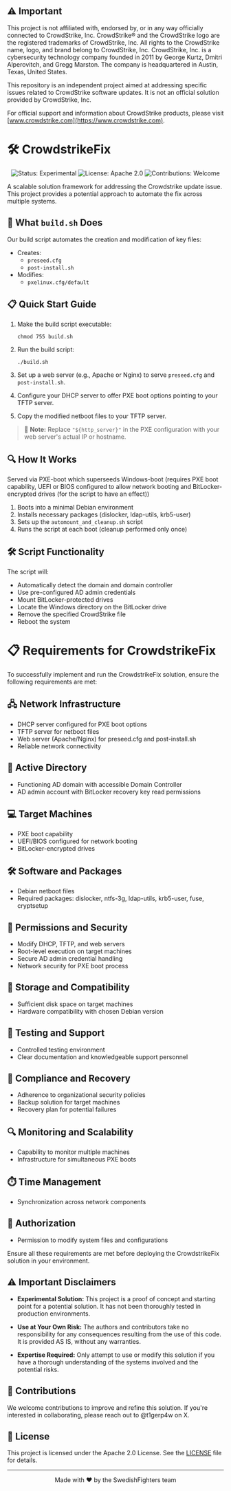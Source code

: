 ## ⚠️ Important

This project is not affiliated with, endorsed by, or in any way officially connected to CrowdStrike, Inc.
CrowdStrike® and the CrowdStrike logo are the registered trademarks of CrowdStrike, Inc. All rights to the CrowdStrike name, logo, and brand belong to CrowdStrike, Inc.
CrowdStrike, Inc. is a cybersecurity technology company founded in 2011 by George Kurtz, Dmitri Alperovitch, and Gregg Marston. The company is headquartered in Austin, Texas, United States.

This repository is an independent project aimed at addressing specific issues related to CrowdStrike software updates. It is not an official solution provided by CrowdStrike, Inc.

For official support and information about CrowdStrike products, please visit [www.crowdstrike.com](https://www.crowdstrike.com).


# 🛠️ CrowdstrikeFix

<p align="center">
  <img src="https://img.shields.io/badge/Status-Experimental-yellow" alt="Status: Experimental">
  <img src="https://img.shields.io/badge/License-Apache%202.0-blue.svg" alt="License: Apache 2.0">
  <img src="https://img.shields.io/badge/Contributions-Welcome-brightgreen" alt="Contributions: Welcome">
</p>

A scalable solution framework for addressing the Crowdstrike update issue. 
This project provides a potential approach to automate the fix across multiple systems.

## 🚀 What `build.sh` Does

Our build script automates the creation and modification of key files:

- Creates:
  - `preseed.cfg`
  - `post-install.sh`
- Modifies:
  - `pxelinux.cfg/default`

## 📋 Quick Start Guide

1. Make the build script executable:
   ```
   chmod 755 build.sh
   ```

2. Run the build script:
   ```
   ./build.sh
   ```

3. Set up a web server (e.g., Apache or Nginx) to serve `preseed.cfg` and `post-install.sh`.

4. Configure your DHCP server to offer PXE boot options pointing to your TFTP server.

5. Copy the modified netboot files to your TFTP server.

> 📝 **Note:** Replace `"${http_server}"` in the PXE configuration with your web server's actual IP or hostname.

## 🔍 How It Works
Served via PXE-boot which superseeds Windows-boot (requires PXE boot capability, UEFI or BIOS configured to allow network booting 
and BitLocker-encrypted drives (for the script to have an effect))

1. Boots into a minimal Debian environment
2. Installs necessary packages (dislocker, ldap-utils, krb5-user)
3. Sets up the `automount_and_cleanup.sh` script
4. Runs the script at each boot (cleanup performed only once)

## 🛠️ Script Functionality

The script will:

- Automatically detect the domain and domain controller
- Use pre-configured AD admin credentials
- Mount BitLocker-protected drives
- Locate the Windows directory on the BitLocker drive
- Remove the specified CrowdStrike file
- Reboot the system

# 📋 Requirements for CrowdstrikeFix

To successfully implement and run the CrowdstrikeFix solution, ensure the following requirements are met:

## 🖧 Network Infrastructure
- DHCP server configured for PXE boot options
- TFTP server for netboot files
- Web server (Apache/Nginx) for preseed.cfg and post-install.sh
- Reliable network connectivity

## 🏢 Active Directory
- Functioning AD domain with accessible Domain Controller
- AD admin account with BitLocker recovery key read permissions

## 💻 Target Machines
- PXE boot capability
- UEFI/BIOS configured for network booting
- BitLocker-encrypted drives

## 🛠️ Software and Packages
- Debian netboot files
- Required packages: dislocker, ntfs-3g, ldap-utils, krb5-user, fuse, cryptsetup

## 🔐 Permissions and Security
- Modify DHCP, TFTP, and web servers
- Root-level execution on target machines
- Secure AD admin credential handling
- Network security for PXE boot process

## 💾 Storage and Compatibility
- Sufficient disk space on target machines
- Hardware compatibility with chosen Debian version

## 🧪 Testing and Support
- Controlled testing environment
- Clear documentation and knowledgeable support personnel

## 📜 Compliance and Recovery
- Adherence to organizational security policies
- Backup solution for target machines
- Recovery plan for potential failures

## 🔍 Monitoring and Scalability
- Capability to monitor multiple machines
- Infrastructure for simultaneous PXE boots

## ⏱️ Time Management
- Synchronization across network components

## 🚀 Authorization
- Permission to modify system files and configurations

Ensure all these requirements are met before deploying the CrowdstrikeFix solution in your environment.


## ⚠️ Important Disclaimers

- **Experimental Solution:** This project is a proof of concept and starting point for a potential solution. It has not been thoroughly tested in production environments.

- **Use at Your Own Risk:** The authors and contributors take no responsibility for any consequences resulting from the use of this code. It is provided AS IS, without any warranties.

- **Expertise Required:** Only attempt to use or modify this solution if you have a thorough understanding of the systems involved and the potential risks.

## 🤝 Contributions

We welcome contributions to improve and refine this solution. If you're interested in collaborating, please reach out to @t1gerp4w on X.

## 📜 License

This project is licensed under the Apache 2.0 License. See the [LICENSE](LICENSE) file for details.

---

<p align="center">
  Made with ❤️ by the SwedishFighters team
</p>
